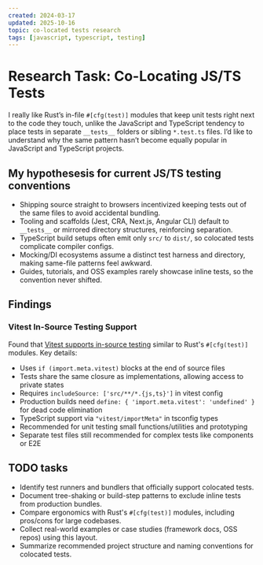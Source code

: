 ```yaml
---
created: 2024-03-17
updated: 2025-10-16
topic: co-located tests research
tags: [javascript, typescript, testing]
---
```


# Research Task: Co-Locating JS/TS Tests

I really like Rust’s in-file `#[cfg(test)]` modules that keep unit tests right next to the code they touch, unlike the JavaScript and TypeScript tendency to place tests in separate `__tests__` folders or sibling `*.test.ts` files. I’d like to understand why the same pattern hasn’t become equally popular in JavaScript and TypeScript projects.

## My hypothesesis for current JS/TS testing conventions

- Shipping source straight to browsers incentivized keeping tests out of the same files to avoid accidental bundling.
- Tooling and scaffolds (Jest, CRA, Next.js, Angular CLI) default to `__tests__` or mirrored directory structures, reinforcing separation.
- TypeScript build setups often emit only `src/` to `dist/`, so colocated tests complicate compiler configs.
- Mocking/DI ecosystems assume a distinct test harness and directory, making same-file patterns feel awkward.
- Guides, tutorials, and OSS examples rarely showcase inline tests, so the convention never shifted.

## Findings

### Vitest In-Source Testing Support

Found that [Vitest supports in-source testing](https://vitest.dev/guide/in-source.html#in-source-testing) similar to Rust's `#[cfg(test)]` modules. Key details:

- Uses `if (import.meta.vitest)` blocks at the end of source files
- Tests share the same closure as implementations, allowing access to private states
- Requires `includeSource: ['src/**/*.{js,ts}']` in vitest config
- Production builds need `define: { 'import.meta.vitest': 'undefined' }` for dead code elimination
- TypeScript support via `"vitest/importMeta"` in tsconfig types
- Recommended for unit testing small functions/utilities and prototyping
- Separate test files still recommended for complex tests like components or E2E

## TODO tasks

- Identify test runners and bundlers that officially support colocated tests.
- Document tree-shaking or build-step patterns to exclude inline tests from production bundles.
- Compare ergonomics with Rust's `#[cfg(test)]` modules, including pros/cons for large codebases.
- Collect real-world examples or case studies (framework docs, OSS repos) using this layout.
- Summarize recommended project structure and naming conventions for colocated tests.
